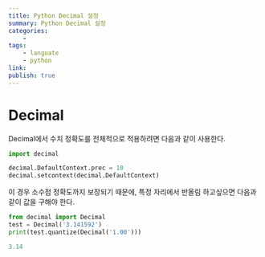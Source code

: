 ```yaml
---
title: Python Decimal 설정
summary: Python Decimal 설정
categories:
    - 
tags:
    - languate
    - python
link: 
publish: true
---
```


# Decimal

Decimal에서 수치 정확도를 전체적으로 적용하려면 다음과 같이 사용한다.

```python
import decimal

decimal.DefaultContext.prec = 10
decimal.setcontext(decimal.DefaultContext)
```

이 경우 소수점 정확도까지 보장되기 때문에, 특정 자리에서 반올림 하고싶으면 다음과 같이 값을 구해야 한다.

```python
from decimal import Decimal
test = Decimal('3.141592')
print(test.quantize(Decimal('1.00')))

3.14
```
